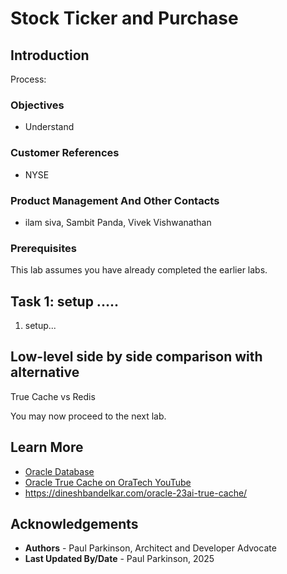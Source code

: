 # Stock Ticker and Purchase

## Introduction

Process:


### Objectives

-  Understand 

### Customer References

- NYSE

### Product Management And Other Contacts

- ilam siva, Sambit Panda, Vivek Vishwanathan

### Prerequisites

This lab assumes you have already completed the earlier labs.

## Task 1: setup .....

1. setup...

## Low-level side by side comparison with alternative

True Cache vs Redis



You may now proceed to the next lab.

## Learn More

* [Oracle Database](https://bit.ly/mswsdatabase)
* [Oracle True Cache on OraTech YouTube](https://www.youtube.com/watch?v=ecxflHglhJo)
* https://dineshbandelkar.com/oracle-23ai-true-cache/

## Acknowledgements
* **Authors** - Paul Parkinson, Architect and Developer Advocate
* **Last Updated By/Date** - Paul Parkinson, 2025

